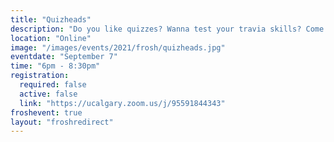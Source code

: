 ```yaml
---
title: "Quizheads"
description: "Do you like quizzes? Wanna test your travia skills? Come down participate in Quizheads where you will get the opportunity to answer questions on many topic, including some about Schulich! Winner gets prizes!!"
location: "Online"
image: "/images/events/2021/frosh/quizheads.jpg"
eventdate: "September 7"
time: "6pm - 8:30pm"
registration:
  required: false
  active: false
  link: "https://ucalgary.zoom.us/j/95591844343"
froshevent: true
layout: "froshredirect"
---
```


